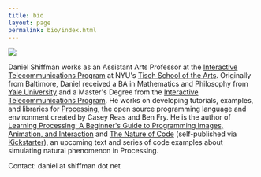 ```yaml
---
title: bio
layout: page
permalink: bio/index.html
---
```


<div class="bio-image">
  <img src="http://farm4.staticflickr.com/3193/3118316054_2e8cc4a9fd_b.jpg">
</div>

Daniel Shiffman works as an Assistant Arts Professor at the <a href="http://itp.nyu.edu" onclick="javascript:_gaq.push(['_trackEvent','outbound-article','http://itp.nyu.edu']);">Interactive Telecommunications Program</a> at NYU's <a href="http://www.tisch.nyu.edu/page/home" onclick="javascript:_gaq.push(['_trackEvent','outbound-article','http://www.tisch.nyu.edu']);">Tisch School of the Arts</a>. Originally from Baltimore, Daniel received a BA in Mathematics and Philosophy from <a href="http://www.yale.edu" onclick="javascript:_gaq.push(['_trackEvent','outbound-article','http://www.yale.edu']);">Yale University</a> and a Master's Degree from the <a href="http://itp.nyu.edu" onclick="javascript:_gaq.push(['_trackEvent','outbound-article','http://itp.nyu.edu']);">Interactive Telecommunications Program</a>. He works on developing tutorials, examples, and libraries for <a href="http://www.processing.org" onclick="javascript:_gaq.push(['_trackEvent','outbound-article','http://www.processing.org']);">Processing</a>, the open source programming language and environment created by Casey Reas and Ben Fry. He is the author of <a href="http://www.learningprocessing.com" onclick="javascript:_gaq.push(['_trackEvent','outbound-article','http://www.learningprocessing.com']);">Learning Processing: A Beginner's Guide to Programming Images, Animation, and Interaction</a> and <a href="http://www.shiffman.net/teaching/nature/">The Nature of Code</a> (self-published via <a href="http://www.kickstarter.com/projects/shiffman/the-nature-of-code-book-project" onclick="javascript:_gaq.push(['_trackEvent','outbound-article','http://www.kickstarter.com']);">Kickstarter</a>), an upcoming text and series of code examples about simulating natural phenomenon in Processing.

Contact: daniel at shiffman dot net